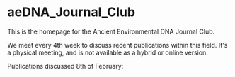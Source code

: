 # aeDNA_Journal_Club
This is the homepage for the Ancient Environmental DNA Journal Club. 

We meet every 4th week to discuss recent publications within this field. It's a physical meeting, and is not available as a hybrid or online version. 

Publications discussed 8th of February:



